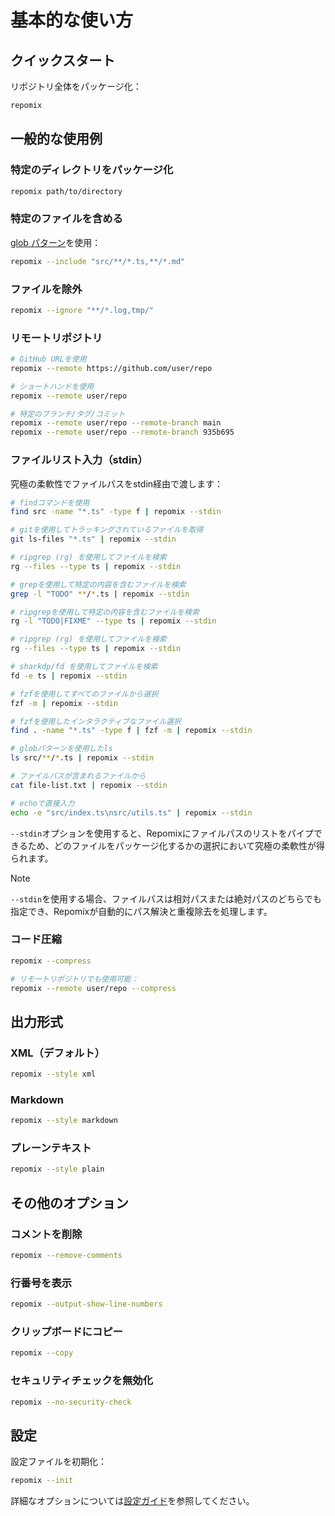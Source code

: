 # 基本的な使い方

## クイックスタート

リポジトリ全体をパッケージ化：
```bash
repomix
```

## 一般的な使用例

### 特定のディレクトリをパッケージ化
```bash
repomix path/to/directory
```

### 特定のファイルを含める
[glob パターン](https://github.com/mrmlnc/fast-glob?tab=readme-ov-file#pattern-syntax)を使用：
```bash
repomix --include "src/**/*.ts,**/*.md"
```

### ファイルを除外
```bash
repomix --ignore "**/*.log,tmp/"
```

### リモートリポジトリ
```bash
# GitHub URLを使用
repomix --remote https://github.com/user/repo

# ショートハンドを使用
repomix --remote user/repo

# 特定のブランチ/タグ/コミット
repomix --remote user/repo --remote-branch main
repomix --remote user/repo --remote-branch 935b695
```

### ファイルリスト入力（stdin）

究極の柔軟性でファイルパスをstdin経由で渡します：

```bash
# findコマンドを使用
find src -name "*.ts" -type f | repomix --stdin

# gitを使用してトラッキングされているファイルを取得
git ls-files "*.ts" | repomix --stdin

# ripgrep (rg) を使用してファイルを検索
rg --files --type ts | repomix --stdin

# grepを使用して特定の内容を含むファイルを検索
grep -l "TODO" **/*.ts | repomix --stdin

# ripgrepを使用して特定の内容を含むファイルを検索
rg -l "TODO|FIXME" --type ts | repomix --stdin

# ripgrep (rg) を使用してファイルを検索
rg --files --type ts | repomix --stdin

# sharkdp/fd を使用してファイルを検索
fd -e ts | repomix --stdin

# fzfを使用してすべてのファイルから選択
fzf -m | repomix --stdin

# fzfを使用したインタラクティブなファイル選択
find . -name "*.ts" -type f | fzf -m | repomix --stdin

# globパターンを使用したls
ls src/**/*.ts | repomix --stdin

# ファイルパスが含まれるファイルから
cat file-list.txt | repomix --stdin

# echoで直接入力
echo -e "src/index.ts\nsrc/utils.ts" | repomix --stdin
```

`--stdin`オプションを使用すると、Repomixにファイルパスのリストをパイプできるため、どのファイルをパッケージ化するかの選択において究極の柔軟性が得られます。

> [!NOTE]
> `--stdin`を使用する場合、ファイルパスは相対パスまたは絶対パスのどちらでも指定でき、Repomixが自動的にパス解決と重複除去を処理します。

### コード圧縮
```bash
repomix --compress

# リモートリポジトリでも使用可能：
repomix --remote user/repo --compress
```

## 出力形式

### XML（デフォルト）
```bash
repomix --style xml
```

### Markdown
```bash
repomix --style markdown
```

### プレーンテキスト
```bash
repomix --style plain
```

## その他のオプション

### コメントを削除
```bash
repomix --remove-comments
```

### 行番号を表示
```bash
repomix --output-show-line-numbers
```

### クリップボードにコピー
```bash
repomix --copy
```

### セキュリティチェックを無効化
```bash
repomix --no-security-check
```

## 設定

設定ファイルを初期化：
```bash
repomix --init
```

詳細なオプションについては[設定ガイド](/ja/guide/configuration)を参照してください。
